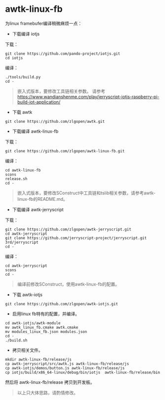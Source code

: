 # awtk-linux-fb

为linux framebufer编译稍微麻烦一点：


* 下载编译 iotjs

下载：

```
git clone https://github.com/pando-project/iotjs.git
cd iotjs
```

编译：

```
./tools/build.py
cd -
```

> 嵌入式版本，要修改工具链相关参数。
> 请参考 https://www.wandianshenme.com/play/jerryscript-iotjs-raspberry-pi-build-iot-application/


* 下载 awtk

```
git clone https://github.com/zlgopen/awtk.git
```

* 下载编译 awtk-linux-fb

下载：

```
git clone https://github.com/zlgopen/awtk-linux-fb.git
```

编译：

```
cd awtk-linux-fb
scons
release.sh
cd -
```

> 嵌入式版本，要修改SConstruct中工具链和tslib相关参数，请参考awtk-linux-fb的README.md。

* 下载编译 awtk-jerryscript


下载：

```
git clone https://github.com/zlgopen/awtk-jerryscript.git
cd awtk-jerryscript
git clone https://github.com/jerryscript-project/jerryscript.git 3rd/jerryscript
cd -
```

编译：

```
cd awtk-jerryscript
scons
cd -
```

> 编译前修改SConstruct，使用awtk-linux-fb的配置。


* 下载 awtk-iotjs

```
git clone https://github.com/zlgopen/awtk-iotjs.git
```

* 启用linux fb特有的配置，并编译。

```
cd awtk-iotjs/awtk-module
mv awtk_linux_fb.cmake awtk.cmake
mv modules_linux_fb.json modules.json
cd -
./build.sh
```

* 拷贝相关文件。

```
mkdir awtk-linux-fb/release/js
cp awtk-jerryscript/src/awtk.js awtk-linux-fb/release/js
cp awtk-iotjs/demos/button.js awtk-linux-fb/release/js
cp iotjs/build/x86_64-linux/debug/bin/iotjs  awtk-linux-fb/release/bin
```

然后将 awtk-linux-fb/release 拷贝到开发板。

> 以上只大体思路，请酌情修改。

